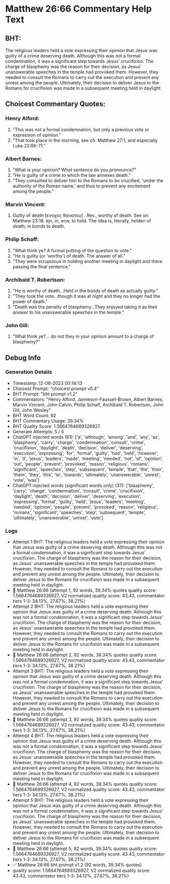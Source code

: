 # Matthew 26:66 Commentary Help Text

## BHT:
The religious leaders held a vote expressing their opinion that Jesus was guilty of a crime deserving death. Although this was not a formal condemnation, it was a significant step towards Jesus' crucifixion. The charge of blasphemy was the reason for their decision, as Jesus' unanswerable speeches in the temple had provoked them. However, they needed to consult the Romans to carry out the execution and prevent any unrest among the people. Ultimately, their decision to deliver Jesus to the Romans for crucifixion was made in a subsequent meeting held in daylight.

## Choicest Commentary Quotes:
### Henry Alford:
1. "This was not a formal condemnation, but only a previous vote or expression of opinion."
2. "That took place in the morning, see ch. Matthew 27:1, and especially Luke 22:66-71."

### Albert Barnes:
1. "What is your opinion? What sentence do you pronounce?"
2. "He is guilty of a crime to which the law annexes death."
3. "They consulted to deliver him to the Romans to be crucified, 'under the authority of the Roman name,' and thus to prevent any excitement among the people."

### Marvin Vincent:
1. Guilty of death [ενοχος θανατου] . Rev., worthy of death. See on Matthew 23:18. ejn, in, ecw, to hold. The idea is, literally, holden of death; in bonds to death.


### Philip Schaff:
1. "What think ye? A formal putting of the question to vote."
2. "He is guilty (or 'worthy') of death. The answer of all."
3. "They were scrupulous in holding another meeting in daylight and there passing the final sentence."

### Archibald T. Robertson:
1. "He is worthy of death...Held in the bonds of death as actually guilty." 
2. "They took the vote...though it was at night and they no longer had the power of death." 
3. "Death was the penalty of blasphemy...They enjoyed taking it as their answer to his unanswerable speeches in the temple."

### John Gill:
1. "What think ye?... do not they in your opinion amount to a charge of blasphemy?"


## Debug Info
### Generation Details
- Timestamp: 12-08-2023 00:14:13
- Choicest Prompt: "choicest prompt v0.4"
- BHT Prompt: "bht prompt v1.2"
- Commentators: "Henry Alford, Jamieson-Fausset-Brown, Albert Barnes, Marvin Vincent, John Calvin, Philip Schaff, Archibald T. Robertson, John Gill, John Wesley"
- BHT Word Count: 92
- BHT Commentary Usage: 39.34%
- BHT Quality Score: 1.5664764689326927
- Generate Attempts: 5 / 5
- ChatGPT injected words (61):
	['a', 'although', 'among', 'and', 'any', 'as', 'blasphemy', 'carry', 'charge', 'condemnation', 'consult', 'crime', 'crucifixion', 'daylight', 'death', 'decision', 'deliver', 'deserving', 'execution', 'expressing', 'for', 'formal', 'guilty', 'had', 'held', 'however', 'in', 'it', 'jesus', 'leaders', 'made', 'meeting', 'needed', 'not', 'of', 'opinion', 'out', 'people', 'prevent', 'provoked', 'reason', 'religious', 'romans', 'significant', 'speeches', 'step', 'subsequent', 'temple', 'that', 'the', 'their', 'them', 'they', 'this', 'to', 'towards', 'ultimately', 'unanswerable', 'unrest', 'vote', 'was']
- ChatGPT injected words (significant words only) (37):
	['blasphemy', 'carry', 'charge', 'condemnation', 'consult', 'crime', 'crucifixion', 'daylight', 'death', 'decision', 'deliver', 'deserving', 'execution', 'expressing', 'formal', 'guilty', 'held', 'jesus', 'leaders', 'meeting', 'needed', 'opinion', 'people', 'prevent', 'provoked', 'reason', 'religious', 'romans', 'significant', 'speeches', 'step', 'subsequent', 'temple', 'ultimately', 'unanswerable', 'unrest', 'vote']

### Logs
- Attempt 1 BHT: The religious leaders held a vote expressing their opinion that Jesus was guilty of a crime deserving death. Although this was not a formal condemnation, it was a significant step towards Jesus' crucifixion. The charge of blasphemy was the reason for their decision, as Jesus' unanswerable speeches in the temple had provoked them. However, they needed to consult the Romans to carry out the execution and prevent any unrest among the people. Ultimately, their decision to deliver Jesus to the Romans for crucifixion was made in a subsequent meeting held in daylight.
- 🔄 Matthew 26:66 (attempt 1, 92 words, 39.34% quotes quality score: 1.5664764689326927, V2 normalized quality score: 43.43, commentator tiers 1-3: 34.13%, 27.67%, 38.21%)
- Attempt 2 BHT: The religious leaders held a vote expressing their opinion that Jesus was guilty of a crime deserving death. Although this was not a formal condemnation, it was a significant step towards Jesus' crucifixion. The charge of blasphemy was the reason for their decision, as Jesus' unanswerable speeches in the temple had provoked them. However, they needed to consult the Romans to carry out the execution and prevent any unrest among the people. Ultimately, their decision to deliver Jesus to the Romans for crucifixion was made in a subsequent meeting held in daylight.
- 🔄 Matthew 26:66 (attempt 2, 92 words, 39.34% quotes quality score: 1.5664764689326927, V2 normalized quality score: 43.43, commentator tiers 1-3: 34.13%, 27.67%, 38.21%)
- Attempt 3 BHT: The religious leaders held a vote expressing their opinion that Jesus was guilty of a crime deserving death. Although this was not a formal condemnation, it was a significant step towards Jesus' crucifixion. The charge of blasphemy was the reason for their decision, as Jesus' unanswerable speeches in the temple had provoked them. However, they needed to consult the Romans to carry out the execution and prevent any unrest among the people. Ultimately, their decision to deliver Jesus to the Romans for crucifixion was made in a subsequent meeting held in daylight.
- 🔄 Matthew 26:66 (attempt 3, 92 words, 39.34% quotes quality score: 1.5664764689326927, V2 normalized quality score: 43.43, commentator tiers 1-3: 34.13%, 27.67%, 38.21%)
- Attempt 4 BHT: The religious leaders held a vote expressing their opinion that Jesus was guilty of a crime deserving death. Although this was not a formal condemnation, it was a significant step towards Jesus' crucifixion. The charge of blasphemy was the reason for their decision, as Jesus' unanswerable speeches in the temple had provoked them. However, they needed to consult the Romans to carry out the execution and prevent any unrest among the people. Ultimately, their decision to deliver Jesus to the Romans for crucifixion was made in a subsequent meeting held in daylight.
- 🔄 Matthew 26:66 (attempt 4, 92 words, 39.34% quotes quality score: 1.5664764689326927, V2 normalized quality score: 43.43, commentator tiers 1-3: 34.13%, 27.67%, 38.21%)
- Attempt 5 BHT: The religious leaders held a vote expressing their opinion that Jesus was guilty of a crime deserving death. Although this was not a formal condemnation, it was a significant step towards Jesus' crucifixion. The charge of blasphemy was the reason for their decision, as Jesus' unanswerable speeches in the temple had provoked them. However, they needed to consult the Romans to carry out the execution and prevent any unrest among the people. Ultimately, their decision to deliver Jesus to the Romans for crucifixion was made in a subsequent meeting held in daylight.
- 🔄 Matthew 26:66 (attempt 5, 92 words, 39.34% quotes quality score: 1.5664764689326927, V2 normalized quality score: 43.43, commentator tiers 1-3: 34.13%, 27.67%, 38.21%)
- ✅ Matthew 26:66 bht prompt v1.2 (92 words, 39.34% quotes)
- quality score: 1.5664764689326927, V2 normalized quality score: 43.43, commentator tiers 1-3: 34.13%, 27.67%, 38.21%)